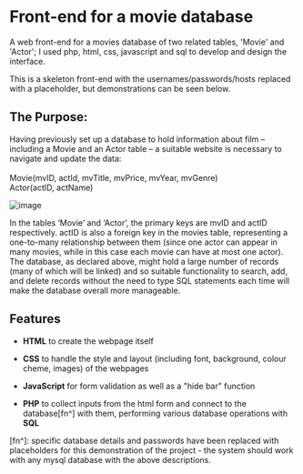 # Front-end for a movie database
A web front-end for a movies database of two related tables, 'Movie' and 'Actor'; I used php, html, css, javascript and sql to develop and design the interface.

This is a skeleton front-end with the usernames/passwords/hosts replaced with a placeholder, but demonstrations can be seen below.

## The Purpose:
Having previously set up a database to hold information about film – including a Movie
and an Actor table – a suitable website is necessary to navigate and update the data:
<br><br>
  Movie(mvID, actId, mvTitle, mvPrice, mvYear, mvGenre)
  <br>
  Actor(actID, actName)
<br>

![image](https://github.com/Tanaya-27/movie-data-front-end/assets/75646651/7cccf2f5-09f1-420c-baaa-8f7d1de0bc97)

In the tables ‘Movie’ and ‘Actor’, the primary keys are mvID and actID respectively.
actID is also a foreign key in the movies table, representing a one-to-many relationship
between them (since one actor can appear in many movies, while in this case each movie
can have at most one actor).
The database, as declared above, might hold a large number of records (many of which
will be linked) and so suitable functionality to search, add, and delete records without the
need to type SQL statements each time will make the database overall more manageable.

## Features
- **HTML** to create the webpage itself

- **CSS** to handle the style and layout (including font, background, colour cheme, images) of the webpages

- **JavaScript** for form validation as well as a "hide bar" function

- **PHP** to collect inputs from the html form and connect to the database[fn^] with them, performing various database operations with **SQL**

[fn^]: specific database details and passwords have been replaced with placeholders for this demonstration of the project - the system should work with any mysql database with the above descriptions.
